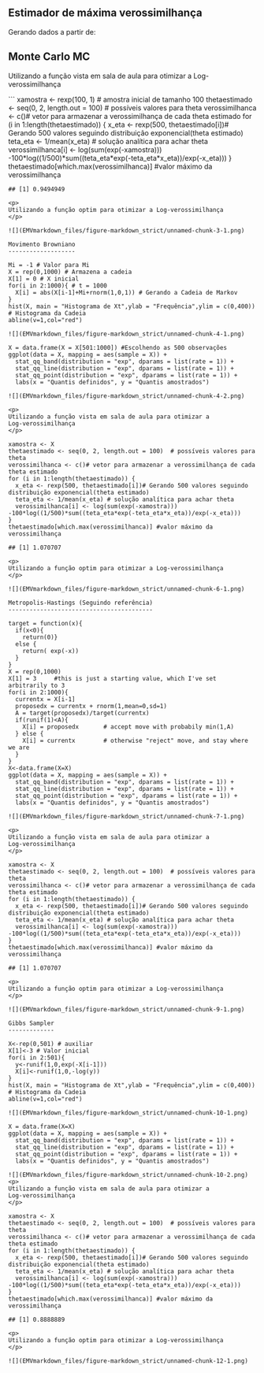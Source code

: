 
Estimador de máxima verossimilhança
-----------------------------------

<p>
Gerando dados a partir de:
</p>

Monte Carlo MC
--------------

<p>
Utilizando a função vista em sala de aula para otimizar a
Log-verossimilhança
</p>
```
    xamostra <- rexp(100, 1)  # amostra inicial de tamanho 100
    thetaestimado <- seq(0, 2, length.out = 100)  # possíveis valores para theta 
    verossimilhanca <- c()# vetor para armazenar a verossimilhança de cada theta estimado
    for (i in 1:length(thetaestimado)) {
      x_eta <- rexp(500, thetaestimado[i])# Gerando 500 valores seguindo distribuição exponencial(theta estimado)
      teta_eta <- 1/mean(x_eta) # solução analítica para achar theta
      verossimilhanca[i] <- log(sum(exp(-xamostra))) -100*log((1/500)*sum((teta_eta*exp(-teta_eta*x_eta))/exp(-x_eta)))
    }
    thetaestimado[which.max(verossimilhanca)] #valor máximo da verossimilhança

    ## [1] 0.9494949
```
<p>
Utilizando a função optim para otimizar a Log-verossimilhança
</p>

![](EMVmarkdown_files/figure-markdown_strict/unnamed-chunk-3-1.png)

Movimento Browniano
-------------------
```
    Mi = -1 # Valor para Mi
    X = rep(0,1000) # Armazena a cadeia
    X[1] = 0 # X inicial
    for(i in 2:1000){ # t = 1000
      X[i] = abs(X[i-1]+Mi+rnorm(1,0,1)) # Gerando a Cadeia de Markov
    }
    hist(X, main = "Histograma de Xt",ylab = "Frequência",ylim = c(0,400)) # Histograma da Cadeia
    abline(v=1,col="red")
```
![](EMVmarkdown_files/figure-markdown_strict/unnamed-chunk-4-1.png)
```
    X = data.frame(X = X[501:1000]) #Escolhendo as 500 observações
    ggplot(data = X, mapping = aes(sample = X)) +
      stat_qq_band(distribution = "exp", dparams = list(rate = 1)) +
      stat_qq_line(distribution = "exp", dparams = list(rate = 1)) +
      stat_qq_point(distribution = "exp", dparams = list(rate = 1)) +
      labs(x = "Quantis definidos", y = "Quantis amostrados")
```
![](EMVmarkdown_files/figure-markdown_strict/unnamed-chunk-4-2.png)

<p>
Utilizando a função vista em sala de aula para otimizar a
Log-verossimilhança
</p>
```
    xamostra <- X 
    thetaestimado <- seq(0, 2, length.out = 100)  # possíveis valores para theta 
    verossimilhanca <- c()# vetor para armazenar a verossimilhança de cada theta estimado
    for (i in 1:length(thetaestimado)) {
      x_eta <- rexp(500, thetaestimado[i])# Gerando 500 valores seguindo distribuição exponencial(theta estimado)
      teta_eta <- 1/mean(x_eta) # solução analítica para achar theta
      verossimilhanca[i] <- log(sum(exp(-xamostra))) -100*log((1/500)*sum((teta_eta*exp(-teta_eta*x_eta))/exp(-x_eta)))
    }
    thetaestimado[which.max(verossimilhanca)] #valor máximo da verossimilhança

    ## [1] 1.070707
```
<p>
Utilizando a função optim para otimizar a Log-verossimilhança
</p>

![](EMVmarkdown_files/figure-markdown_strict/unnamed-chunk-6-1.png)

Metropolis-Hastings (Seguindo referência)
-----------------------------------------
```
    target = function(x){
      if(x<0){
        return(0)}
      else {
        return( exp(-x))
      }
    }
    X = rep(0,1000)
    X[1] = 3     #this is just a starting value, which I've set arbitrarily to 3
    for(i in 2:1000){
      currentx = X[i-1]
      proposedx = currentx + rnorm(1,mean=0,sd=1)
      A = target(proposedx)/target(currentx) 
      if(runif(1)<A){
        X[i] = proposedx       # accept move with probabily min(1,A)
      } else {
        X[i] = currentx        # otherwise "reject" move, and stay where we are
      }
    }
    X<-data.frame(X=X)
    ggplot(data = X, mapping = aes(sample = X)) +
      stat_qq_band(distribution = "exp", dparams = list(rate = 1)) +
      stat_qq_line(distribution = "exp", dparams = list(rate = 1)) +
      stat_qq_point(distribution = "exp", dparams = list(rate = 1)) +
      labs(x = "Quantis definidos", y = "Quantis amostrados")
```
![](EMVmarkdown_files/figure-markdown_strict/unnamed-chunk-7-1.png)

<p>
Utilizando a função vista em sala de aula para otimizar a
Log-verossimilhança
</p>
```
    xamostra <- X 
    thetaestimado <- seq(0, 2, length.out = 100)  # possíveis valores para theta 
    verossimilhanca <- c()# vetor para armazenar a verossimilhança de cada theta estimado
    for (i in 1:length(thetaestimado)) {
      x_eta <- rexp(500, thetaestimado[i])# Gerando 500 valores seguindo distribuição exponencial(theta estimado)
      teta_eta <- 1/mean(x_eta) # solução analítica para achar theta
      verossimilhanca[i] <- log(sum(exp(-xamostra))) -100*log((1/500)*sum((teta_eta*exp(-teta_eta*x_eta))/exp(-x_eta)))
    }
    thetaestimado[which.max(verossimilhanca)] #valor máximo da verossimilhança

    ## [1] 1.070707
```
<p>
Utilizando a função optim para otimizar a Log-verossimilhança
</p>

![](EMVmarkdown_files/figure-markdown_strict/unnamed-chunk-9-1.png)

Gibbs Sampler
-------------
```
    X<-rep(0,501) # auxiliar
    X[1]<-3 # Valor inicial
    for(i in 2:501){
      y<-runif(1,0,exp(-X[i-1]))
      X[i]<-runif(1,0,-log(y))
    }
    hist(X, main = "Histograma de Xt",ylab = "Frequência",ylim = c(0,400)) # Histograma da Cadeia
    abline(v=1,col="red")
```
![](EMVmarkdown_files/figure-markdown_strict/unnamed-chunk-10-1.png)
```
    X = data.frame(X=X)
    ggplot(data = X, mapping = aes(sample = X)) +
      stat_qq_band(distribution = "exp", dparams = list(rate = 1)) +
      stat_qq_line(distribution = "exp", dparams = list(rate = 1)) +
      stat_qq_point(distribution = "exp", dparams = list(rate = 1)) +
      labs(x = "Quantis definidos", y = "Quantis amostrados")
```
![](EMVmarkdown_files/figure-markdown_strict/unnamed-chunk-10-2.png)
<p>
Utilizando a função vista em sala de aula para otimizar a
Log-verossimilhança
</p>
```
    xamostra <- X 
    thetaestimado <- seq(0, 2, length.out = 100)  # possíveis valores para theta 
    verossimilhanca <- c()# vetor para armazenar a verossimilhança de cada theta estimado
    for (i in 1:length(thetaestimado)) {
      x_eta <- rexp(500, thetaestimado[i])# Gerando 500 valores seguindo distribuição exponencial(theta estimado)
      teta_eta <- 1/mean(x_eta) # solução analítica para achar theta
      verossimilhanca[i] <- log(sum(exp(-xamostra))) -100*log((1/500)*sum((teta_eta*exp(-teta_eta*x_eta))/exp(-x_eta)))
    }
    thetaestimado[which.max(verossimilhanca)] #valor máximo da verossimilhança

    ## [1] 0.8888889
```
<p>
Utilizando a função optim para otimizar a Log-verossimilhança
</p>

![](EMVmarkdown_files/figure-markdown_strict/unnamed-chunk-12-1.png)
